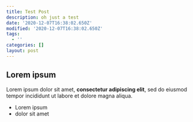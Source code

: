 ```yaml
---
title: Test Post
description: oh just a test
date: '2020-12-07T16:38:02.650Z'
modified: '2020-12-07T16:38:02.650Z'
tags:
  - ''
categories: []
layout: post
---
```

## Lorem ipsum

Lorem ipsum dolor sit amet, **consectetur adipiscing elit**, sed do eiusmod tempor incididunt ut labore et dolore magna aliqua.

- Lorem ipsum
- dolor sit amet